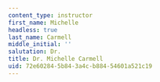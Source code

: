 ```yaml
---
content_type: instructor
first_name: Michelle
headless: true
last_name: Carmell
middle_initial: ''
salutation: Dr.
title: Dr. Michelle Carmell
uid: 72e60284-5b84-3a4c-b884-54601a521c19
---
```

